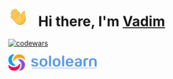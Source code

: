 <h1>
  <img height="40" src="/img/hi.gif">
  &nbsp Hi there, I'm
  <a href="https://github.com/volvad?tab=repositories">
    Vadim
  </a>
</h1>

[![codewars](https://www.codewars.com/users/volvad/badges/large)](https://www.codewars.com/users/volvad)

[<img src="/img/sololearn.png" width=180 alt=""/>](https://www.sololearn.com/profile/26835374)

<img src="https://api2.sololearn.com/v2/certificates/CT-SQ6A1MI1/image/jpg" width="140" alt=""/><span>  </span><img src="https://api2.sololearn.com/v2/certificates/CT-B4FLEIUB/image/jpg" width="140" alt=""/><span>  </span><img src="https://api2.sololearn.com/v2/certificates/CT-MJLRBSF8/image/jpg" width="140" alt=""/><span>  </span><img src="https://api2.sololearn.com/v2/certificates/CT-CXXDMAKR/image/jpg" width="140" alt=""/><span>  </span><img src="https://api2.sololearn.com/v2/certificates/CT-LYXVFLKE/image/jpg" width="140" alt=""/><span>  </span><img src="https://api2.sololearn.com/v2/certificates/CT-UIIWTN3T/image/jpg" width="140" alt=""/>
